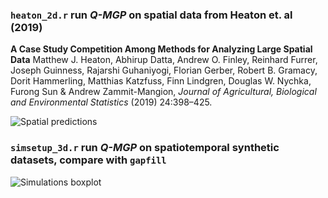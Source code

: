 ### `heaton_2d.r` run *Q-MGP* on spatial data from Heaton et. al (2019)

**A Case Study Competition Among Methods for Analyzing Large Spatial Data**
Matthew J. Heaton, Abhirup Datta, Andrew O. Finley, Reinhard Furrer, Joseph Guinness, Rajarshi Guhaniyogi, Florian Gerber, Robert B. Gramacy, Dorit Hammerling, Matthias Katzfuss, Finn Lindgren, Douglas W. Nychka, Furong Sun & Andrew Zammit-Mangion, *Journal of Agricultural, Biological and Environmental Statistics* (2019) 24:398–425.

![Spatial predictions](https://github.com/mkln/meshgp/figures/heaton_results.png)

### `simsetup_3d.r` run *Q-MGP* on spatiotemporal synthetic datasets, compare with `gapfill`

![Simulations boxplot](https://github.com/mkln/meshgp/figures/Figure_sim_boxplot2.png)
